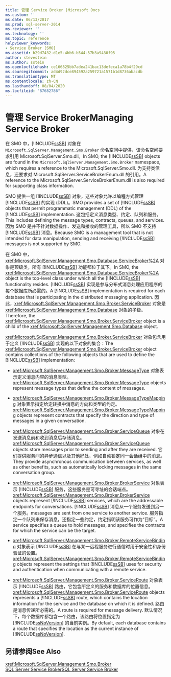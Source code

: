```yaml
---
title: 管理 Service Broker |Microsoft Docs
ms.custom: ''
ms.date: 06/13/2017
ms.prod: sql-server-2014
ms.reviewer: ''
ms.technology: ''
ms.topic: reference
helpviewer_keywords:
- Service Broker [SMO]
ms.assetid: b29d7432-d1e5-4bb6-b544-57b3a9430f95
author: stevestein
ms.author: sstein
ms.openlocfilehash: ce166825bb7adea241bac13defeca1a78b4f29cd
ms.sourcegitcommit: ad4d92dce894592a259721a1571b1d8736abacdb
ms.translationtype: MT
ms.contentlocale: zh-CN
ms.lasthandoff: 08/04/2020
ms.locfileid: "87682786"
---
```

# <a name="managing-service-broker"></a><span data-ttu-id="4ff36-102">管理 Service Broker</span><span class="sxs-lookup"><span data-stu-id="4ff36-102">Managing Service Broker</span></span>
  <span data-ttu-id="4ff36-103">在 SMO 中，[!INCLUDE[ssSB](../../../includes/sssb-md.md)] 对象在 `Microsoft.SqlServer.Management.Smo.Broker` 命名空间中提供，该命名空间要求引用 Microsoft.SqlServer.Smo.dll。</span><span class="sxs-lookup"><span data-stu-id="4ff36-103">In SMO, the [!INCLUDE[ssSB](../../../includes/sssb-md.md)] objects are found in the `Microsoft.SqlServer.Management.Smo.Broker` namespace, which requires a reference to the Microsoft.SqlServer.Smo.dll.</span></span> <span data-ttu-id="4ff36-104">为支持类信息，还要求对 Microsoft.SqlServer.ServiceBrokerEnum.dll 的引用。</span><span class="sxs-lookup"><span data-stu-id="4ff36-104">A reference to the Microsoft.SqlServer.ServiceBrokerEnum.dll is also required for supporting class information.</span></span>  
  
 <span data-ttu-id="4ff36-105">SMO 提供一组 [!INCLUDE[ssSB](../../../includes/sssb-md.md)] 对象，这些对象允许以编程方式管理 [!INCLUDE[ssSB](../../../includes/sssb-md.md)] 的实现 (DDL)。</span><span class="sxs-lookup"><span data-stu-id="4ff36-105">SMO provides a set of [!INCLUDE[ssSB](../../../includes/sssb-md.md)] objects that permit programmatic management (DDL) of the [!INCLUDE[ssSB](../../../includes/sssb-md.md)] implementation.</span></span> <span data-ttu-id="4ff36-106">这包括定义消息类型、约定、队列和服务。</span><span class="sxs-lookup"><span data-stu-id="4ff36-106">This includes defining the message types, contracts, queues, and services.</span></span> <span data-ttu-id="4ff36-107">因为 SMO 是并不针对数据操作、发送和接收的管理工具，所以 SMO 不支持 [!INCLUDE[ssSB](../../../includes/sssb-md.md)] 消息。</span><span class="sxs-lookup"><span data-stu-id="4ff36-107">Because SMO is a management tool that is not intended for data manipulation, sending and receiving [!INCLUDE[ssSB](../../../includes/sssb-md.md)] messages is not supported by SMO.</span></span>  
  
 <span data-ttu-id="4ff36-108">在 SMO 中，<xref:Microsoft.SqlServer.Management.Smo.Database.ServiceBroker%2A> 对象是顶级类，所有 [!INCLUDE[ssSB](../../../includes/sssb-md.md)] 功能都位于其下。</span><span class="sxs-lookup"><span data-stu-id="4ff36-108">In SMO, the <xref:Microsoft.SqlServer.Management.Smo.Database.ServiceBroker%2A> object is the top-level class under which all the [!INCLUDE[ssSB](../../../includes/sssb-md.md)] functionality resides.</span></span> <span data-ttu-id="4ff36-109">[!INCLUDE[ssSB](../../../includes/sssb-md.md)] 实现是参与分布式消息处理应用程序的每个数据库所必需的。</span><span class="sxs-lookup"><span data-stu-id="4ff36-109">A [!INCLUDE[ssSB](../../../includes/sssb-md.md)] implementation is required for each database that is participating in the distributed messaging application.</span></span> <span data-ttu-id="4ff36-110">因此，<xref:Microsoft.SqlServer.Management.Smo.Broker.ServiceBroker> 对象是 <xref:Microsoft.SqlServer.Management.Smo.Database> 对象的子级。</span><span class="sxs-lookup"><span data-stu-id="4ff36-110">Therefore, the <xref:Microsoft.SqlServer.Management.Smo.Broker.ServiceBroker> object is a child of the <xref:Microsoft.SqlServer.Management.Smo.Database> object.</span></span>  
  
 <span data-ttu-id="4ff36-111"><xref:Microsoft.SqlServer.Management.Smo.Broker.ServiceBroker> 对象包含用于定义 [!INCLUDE[ssSB](../../../includes/sssb-md.md)] 实现的以下对象的集合：</span><span class="sxs-lookup"><span data-stu-id="4ff36-111">The <xref:Microsoft.SqlServer.Management.Smo.Broker.ServiceBroker> object contains collections of the following objects that are used to define the [!INCLUDE[ssSB](../../../includes/sssb-md.md)] implementation:</span></span>  
  
-   <span data-ttu-id="4ff36-112"><xref:Microsoft.SqlServer.Management.Smo.Broker.MessageType> 对象表示定义消息内容的消息类型。</span><span class="sxs-lookup"><span data-stu-id="4ff36-112"><xref:Microsoft.SqlServer.Management.Smo.Broker.MessageType> objects represent message types that define the content of messages.</span></span>  
  
-   <span data-ttu-id="4ff36-113"><xref:Microsoft.SqlServer.Management.Smo.Broker.MessageTypeMapping> 对象表示指定给定转换中消息的方向和类型的约定。</span><span class="sxs-lookup"><span data-stu-id="4ff36-113"><xref:Microsoft.SqlServer.Management.Smo.Broker.MessageTypeMapping> objects represent contracts that specify the direction and type of messages in a given conversation.</span></span>  
  
-   <span data-ttu-id="4ff36-114"><xref:Microsoft.SqlServer.Management.Smo.Broker.ServiceQueue> 对象在发送消息前和收到消息后存储消息。</span><span class="sxs-lookup"><span data-stu-id="4ff36-114"><xref:Microsoft.SqlServer.Management.Smo.Broker.ServiceQueue> objects store messages prior to sending and after they are received.</span></span> <span data-ttu-id="4ff36-115">它们提供服务间的异步通信以及其他好处，例如自动锁定同一会话组中的消息。</span><span class="sxs-lookup"><span data-stu-id="4ff36-115">They provide asynchronous communication between services, as well as other benefits, such as automatically locking messages in the same conversation group.</span></span>  
  
-   <span data-ttu-id="4ff36-116"><xref:Microsoft.SqlServer.Management.Smo.Broker.BrokerService> 对象表示 [!INCLUDE[ssSB](../../../includes/sssb-md.md)] 服务，这些服务是可寻址的会话端点。</span><span class="sxs-lookup"><span data-stu-id="4ff36-116"><xref:Microsoft.SqlServer.Management.Smo.Broker.BrokerService> objects represent [!INCLUDE[ssSB](../../../includes/sssb-md.md)] services, which are the addressable endpoints for conversations.</span></span> [!INCLUDE[ssSB](../../../includes/sssb-md.md)] <span data-ttu-id="4ff36-117">消息从一个服务发送到另一个服务。</span><span class="sxs-lookup"><span data-stu-id="4ff36-117">messages are sent from one service to another service.</span></span> <span data-ttu-id="4ff36-118">服务指定一个队列来保存消息，还指定一些约定，约定指明该服务可作为“目标”。</span><span class="sxs-lookup"><span data-stu-id="4ff36-118">A service specifies a queue to hold messages, and specifies the contracts for which the service can be the target.</span></span>  
  
-   <span data-ttu-id="4ff36-119"><xref:Microsoft.SqlServer.Management.Smo.Broker.RemoteServiceBinding> 对象表示 [!INCLUDE[ssSB](../../../includes/sssb-md.md)] 在与某一远程服务进行通信时用于安全性和身份验证的设置。</span><span class="sxs-lookup"><span data-stu-id="4ff36-119"><xref:Microsoft.SqlServer.Management.Smo.Broker.RemoteServiceBinding> objects represent the settings that [!INCLUDE[ssSB](../../../includes/sssb-md.md)] uses for security and authentication when communicating with a remote service.</span></span>  
  
-   <span data-ttu-id="4ff36-120"><xref:Microsoft.SqlServer.Management.Smo.Broker.ServiceRoute> 对象表示 [!INCLUDE[ssSB](../../../includes/sssb-md.md)] 路由，它包含所定义的服务和数据库的位置信息。</span><span class="sxs-lookup"><span data-stu-id="4ff36-120"><xref:Microsoft.SqlServer.Management.Smo.Broker.ServiceRoute> objects represents a [!INCLUDE[ssSB](../../../includes/sssb-md.md)] route, which contains the location information for the service and the database on which it is defined.</span></span> <span data-ttu-id="4ff36-121">路由是消息传递所必需的。</span><span class="sxs-lookup"><span data-stu-id="4ff36-121">A route is required for message delivery.</span></span> <span data-ttu-id="4ff36-122">默认情况下，每个数据库都包含一个路由，该路由将位置指定为 [!INCLUDE[ssNoVersion](../../../includes/ssnoversion-md.md)] 的当前实例。</span><span class="sxs-lookup"><span data-stu-id="4ff36-122">By default, each database contains a route that specifies the location as the current instance of [!INCLUDE[ssNoVersion](../../../includes/ssnoversion-md.md)].</span></span>  
  
## <a name="see-also"></a><span data-ttu-id="4ff36-123">另请参阅</span><span class="sxs-lookup"><span data-stu-id="4ff36-123">See Also</span></span>  
 <xref:Microsoft.SqlServer.Management.Smo.Broker>   
 [<span data-ttu-id="4ff36-124">SQL Server Service Broker</span><span class="sxs-lookup"><span data-stu-id="4ff36-124">SQL Server Service Broker</span></span>](../../../database-engine/configure-windows/sql-server-service-broker.md)  
  
  
